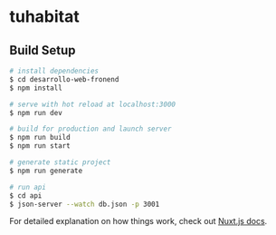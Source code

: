 # tuhabitat

## Build Setup

```bash
# install dependencies
$ cd desarrollo-web-fronend
$ npm install

# serve with hot reload at localhost:3000
$ npm run dev

# build for production and launch server
$ npm run build
$ npm run start

# generate static project
$ npm run generate

# run api
$ cd api 
$ json-server --watch db.json -p 3001
```

For detailed explanation on how things work, check out [Nuxt.js docs](https://nuxtjs.org).
